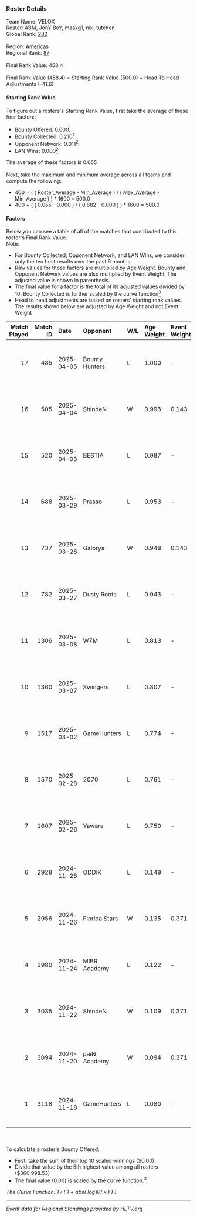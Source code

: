 ### Roster Details<br />
Team Name: VELOX<br />
Roster: ABM, JonY BoY, maaxg1, nbl, tutehen<br />
Global Rank: [282](../../standings_global_2025_05_05.md)<br />
<br />
Region: [Americas]( ../../standings_americas_2025_05_05.md)<br />
Regional Rank: [87]( ../../standings_americas_2025_05_05.md)<br />
<br />
Final Rank Value:  458.4<br />
<br />
Final Rank Value (458.4) = Starting Rank Value (500.0) + Head To Head Adjustments (-41.6)<br />

#### Starting Rank Value<br />
To figure out a rosters's Starting Rank Value, first take the average of these four factors:<br />
- Bounty Offered: 0.000[<sup>1</sup>](#table2)
- Bounty Collected: 0.210[<sup>2</sup>](#table1)
- Opponent Network: 0.011[<sup>2</sup>](#table1)
- LAN Wins: 0.000[<sup>2</sup>](#table1)

The average of these factors is 0.055<br />
<br />
Next, take the maximum and minimum average across all teams and compute the following:<br />
- 400 + ( ( Roster_Average - Min_Average ) / ( Max_Average - Min_Average ) ) * 1600 = 500.0
- 400 + ( ( 0.055 - 0.000 ) / ( 0.882 - 0.000 ) ) * 1600 = 500.0


#### Factors<br />
Below you can see a table of all of the matches that contributed to this roster's Final Rank Value.<br />
Note:<br />

- For Bounty Collected, Opponent Network, and LAN Wins, we consider only the ten best results over the past 6 months.
- Raw values for those factors are multiplied by Age Weight. Bounty and Opponent Network values are also multiplied by Event Weight. The adjusted value is shown in parenthesis.
- The final value for a factor is the total of its adjusted values divided by 10. Bounty Collected is further scaled by the curve function[<sup>3</sup>](#curveFunction)
- Head to head adjustments are based on rosters' starting rank values. The results shown below are adjusted by Age Weight and not Event Weight
<span id="table1"></span><br />


| Match Played | Match ID | Date       | Opponent       | W/L | Age Weight | Event Weight | Bounty Collected | Opponent Network | LAN Wins  | H2H Adj. | Roster                               |
| -: | -: | :- | :- | :- | :- | :- | :- | :- | :- | -: | :- |
|           17 |      485 | 2025-04-05 | Bounty Hunters | L   | 1.000      | -            | -                | -                | -         |   -11.23 | ABM, JonY BoY, maaxg1, nbl, tutehen  |
|           16 |      505 | 2025-04-04 | ShindeN        | W   | 0.993      | 0.143        | 0.009 (0.001)    | 0.520 (0.074)    | 0 (0.000) |    24.89 | ABM, JonY BoY, maaxg1, nbl, tutehen  |
|           15 |      520 | 2025-04-03 | BESTIA         | L   | 0.987      | -            | -                | -                | -         |    -4.25 | ABM, JonY BoY, maaxg1, nbl, tutehen  |
|           14 |      688 | 2025-03-29 | Prasso         | L   | 0.953      | -            | -                | -                | -         |   -11.19 | ABM, JonY BoY, maaxg1, nbl, tutehen  |
|           13 |      737 | 2025-03-28 | Galorys        | W   | 0.948      | 0.143        | 0.000 (0.000)    | 0.074 (0.010)    | 0 (0.000) |    16.06 | ABM, JonY BoY, maaxg1, nbl, tutehen  |
|           12 |      782 | 2025-03-27 | Dusty Roots    | L   | 0.943      | -            | -                | -                | -         |    -7.41 | ABM, JonY BoY, maaxg1, nbl, tutehen  |
|           11 |     1306 | 2025-03-08 | W7M            | L   | 0.813      | -            | -                | -                | -         |   -14.75 | JonY BoY, maaxg1, nbl, timo, tutehen |
|           10 |     1360 | 2025-03-07 | Swingers       | L   | 0.807      | -            | -                | -                | -         |    -4.93 | JonY BoY, maaxg1, nbl, timo, tutehen |
|            9 |     1517 | 2025-03-02 | GameHunters    | L   | 0.774      | -            | -                | -                | -         |    -8.16 | JonY BoY, maaxg1, nbl, timo, tutehen |
|            8 |     1570 | 2025-02-28 | 2070           | L   | 0.761      | -            | -                | -                | -         |   -14.91 | ABM, JonY BoY, nbl, timo, tutehen    |
|            7 |     1607 | 2025-02-26 | Yawara         | L   | 0.750      | -            | -                | -                | -         |    -8.04 | JonY BoY, maaxg1, nbl, timo, tutehen |
|            6 |     2928 | 2024-11-28 | ODDIK          | L   | 0.148      | -            | -                | -                | -         |    -1.04 | JonY BoY, maaxg1, nbl, toto, tutehen |
|            5 |     2956 | 2024-11-26 | Floripa Stars  | W   | 0.135      | 0.371        | 0.000 (0.000)    | 0.010 (0.001)    | 0 (0.000) |     1.54 | JonY BoY, maaxg1, nbl, toto, tutehen |
|            4 |     2980 | 2024-11-24 | MIBR Academy   | L   | 0.122      | -            | -                | -                | -         |    -1.48 | JonY BoY, maaxg1, nbl, toto, tutehen |
|            3 |     3035 | 2024-11-22 | ShindeN        | W   | 0.109      | 0.371        | 0.009 (0.000)    | 0.520 (0.021)    | 0 (0.000) |     2.63 | JonY BoY, maaxg1, nbl, toto, tutehen |
|            2 |     3094 | 2024-11-20 | paiN Academy   | W   | 0.094      | 0.371        | 0.000 (0.000)    | 0.133 (0.005)    | 0 (0.000) |     1.48 | JonY BoY, maaxg1, nbl, toto, tutehen |
|            1 |     3118 | 2024-11-18 | GameHunters    | L   | 0.080      | -            | -                | -                | -         |    -0.78 | JonY BoY, maaxg1, nbl, toto, tutehen |

<br />
<span id="table2"></span><br />
To calculate a roster's Bounty Offered:<br />

- First, take the sum of their top 10 scaled winnings ($0.00)
- Divide that value by the 5th highest value among all rosters ($360,998.53)
- The final value (0.00) is scaled by the curve function.[<sup>3</sup>](#curveFunction)

<span id="curveFunction"></span>_The Curve Function: 1 / ( 1 + abs( log10( x ) ) )_<br />

---
_Event data for Regional Standings provided by HLTV.org_<br />
